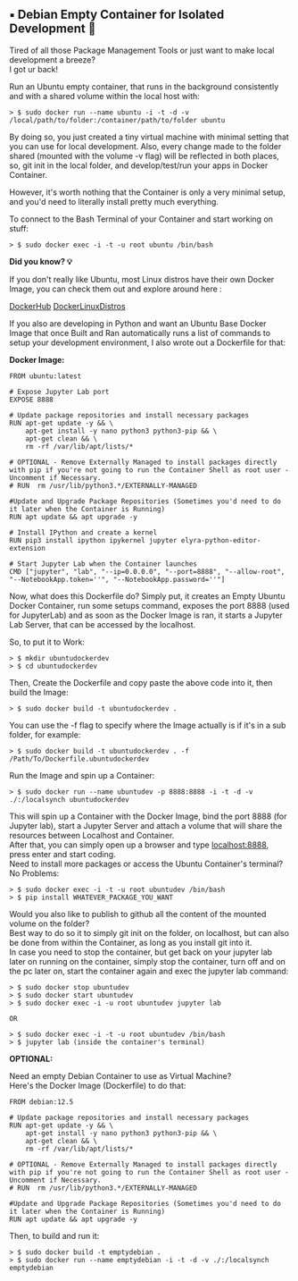 ## ▪️ Debian Empty Container for Isolated Development 🐧

Tired of all those Package Management Tools or just want to make local development a breeze?
<br>
I got ur back!  

Run an Ubuntu empty container, that runs in the background consistently and with a shared volume within the local host with:

	> $ sudo docker run --name ubuntu -i -t -d -v /local/path/to/folder:/container/path/to/folder ubuntu

By doing so, you just created a tiny virtual machine with minimal setting that you can use for local development.
Also, every change made to the folder shared (mounted with the volume  -v flag) will be reflected in both places, so, git init in the local folder, and develop/test/run your apps in Docker Container.

However, it's worth nothing that the Container is only a very minimal setup, and you'd need to literally install pretty much everything.

To connect to the Bash Terminal of your Container and start working on stuff:

	> $ sudo docker exec -i -t -u root ubuntu /bin/bash

**Did you know? 💡**

If you don't really like Ubuntu, most Linux distros have their own Docker Image, you can check them out and explore around here :

[DockerHub](https://hub.docker.com/)
[DockerLinuxDistros](https://hub.docker.com/search?q=linux)
  
If you also are developing in Python and want an Ubuntu Base Docker Image that once Built and Ran automatically runs a list of commands to setup your development environment, I also wrote out a Dockerfile for that:

**Docker Image:**
```docker
FROM ubuntu:latest

# Expose Jupyter Lab port
EXPOSE 8888

# Update package repositories and install necessary packages
RUN apt-get update -y && \
    apt-get install -y nano python3 python3-pip && \
    apt-get clean && \
    rm -rf /var/lib/apt/lists/*

# OPTIONAL - Remove Externally Managed to install packages directly with pip if you're not going to run the Container Shell as root user - Uncomment if Necessary.
# RUN  rm /usr/lib/python3.*/EXTERNALLY-MANAGED

#Update and Upgrade Package Repositories (Sometimes you'd need to do it later when the Container is Running)
RUN apt update && apt upgrade -y

# Install IPython and create a kernel
RUN pip3 install ipython ipykernel jupyter elyra-python-editor-extension

# Start Jupyter Lab when the Container launches
CMD ["jupyter", "lab", "--ip=0.0.0.0", "--port=8888", "--allow-root", "--NotebookApp.token=''", "--NotebookApp.password=''"]
```

Now, what does this Dockerfile do?
Simply put, it creates an Empty Ubuntu Docker Container, run some setups command, exposes the port 8888 (used for JupyterLab) and as soon as the Docker Image is ran, it starts a Jupyter Lab Server, that can be accessed by the localhost.

So, to put it to Work:

	> $ mkdir ubuntudockerdev
	> $ cd ubuntudockerdev

Then, Create the Dockerfile and copy paste the above code into it, then build the Image:

	> $ sudo docker build -t ubuntudockerdev .

You can use the -f flag to specify where the Image actually is if it's in a sub folder, for example:

	> $ sudo docker build -t ubuntudockerdev . -f /Path/To/Dockerfile.ubuntudockerdev

Run the Image and spin up a Container:

	> $ sudo docker run --name ubuntudev -p 8888:8888 -i -t -d -v ./:/localsynch ubuntudockerdev

This will spin up a Container with the Docker Image, bind the port 8888 (for Jupyter lab), start a Jupyter Server and attach a volume that will share the resources between Localhost and Container.
<br>
After that, you can simply open up a browser and type [localhost:8888](), press enter and start coding.
<br>
Need to install more packages or access the Ubuntu Container's terminal? No Problems:

	> $ sudo docker exec -i -t -u root ubuntudev /bin/bash
	> $ pip install WHATEVER_PACKAGE_YOU_WANT

Would you also like to publish to github all the content of the mounted volume on the folder?
<br>
Best way to do so it to simply git init on the folder, on localhost, but can also be done from within the Container, as long as you install git into it.
<br>
In case you need to stop the container, but get back on your jupyter lab later on running on the container, simply stop the container, turn off and on the pc later on, start the container again and exec the jupyter lab command:

	> $ sudo docker stop ubuntudev
	> $ sudo docker start ubuntudev
	> $ sudo docker exec -i -u root ubuntudev jupyter lab

	OR

	> $ sudo docker exec -i -t -u root ubuntudev /bin/bash
	> $ jupyter lab (inside the container's terminal)

**OPTIONAL:**

Need an empty Debian Container to use as Virtual Machine?
<br>
Here's the Docker Image (Dockerfile) to do that:

```docker
FROM debian:12.5

# Update package repositories and install necessary packages
RUN apt-get update -y && \
    apt-get install -y nano python3 python3-pip && \
    apt-get clean && \
    rm -rf /var/lib/apt/lists/*

# OPTIONAL - Remove Externally Managed to install packages directly with pip if you're not going to run the Container Shell as root user - Uncomment if Necessary.
# RUN  rm /usr/lib/python3.*/EXTERNALLY-MANAGED

#Update and Upgrade Package Repositories (Sometimes you'd need to do it later when the Container is Running)
RUN apt update && apt upgrade -y
```

Then, to build and run it:

	> $ sudo docker build -t emptydebian .
	> $ sudo docker run --name emptydebian -i -t -d -v ./:/localsynch emptydebian





